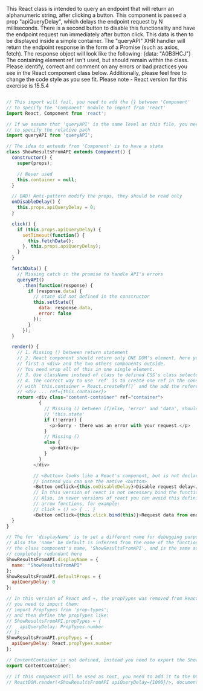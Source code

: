 This React class is intended to query an endpoint that will return an alphanumeric string, after clicking a button.
This component is passed a prop "apiQueryDelay", which delays the endpoint request by N milliseconds. There is a 
second button to disable this functionality and have the endpoint request run immediately after button click.
This data is then to be displayed inside a simple container.
The "queryAPI" XHR handler will return the endpoint response in the form of a Promise (such as axios, fetch).
The response object will look like the following: {data: "A0B3HCJ"}
The containing element ref isn't used, but should remain within the class.
Please identify, correct and comment on any errors or bad practices you see in the React component class below.
Additionally, please feel free to change the code style as you see fit.
Please note - React version for this exercise is 15.5.4

```js

// This import will fail, you need to add the {} between 'Component' 
// to specify the 'Component' module to import from 'react'
import React, Component from 'react';

// If we assume that 'queryAPI' is the same level as this file, you need to add './'
// to specify the relative path
import queryAPI from 'queryAPI';

// The idea to extends from 'Component' is to have a state
class ShowResultsFromAPI extends Component() {
  constructor() {
    super(props);

    // Never used
    this.container = null;
  }

  // BAD! Anti-pattern modify the props, they should be read only
  onDisableDelay() {
    this.props.apiQueryDelay = 0;
  }

  click() {
    if (this.props.apiQueryDelay) {
      setTimeout(function() {
        this.fetchData();
      }, this.props.apiQueryDelay);
    }
  }

  fetchData() {
    // Missing catch in the promise to handle API's errors
    queryAPI()
      .then(function(response) {
        if (response.data) {
          // state did not defined in the constructor
          this.setState({
            data: response.data,
            error: false
          });
        }
      });
  }

  render() {
    // 1. Missing () between return statement
    // 2. React component should return only ONE DOM's element, here you are returning
    // first a <div> and the two others components outside.
    // You need wrap all of this in one single element.
    // 3. Use className instead of class to defined CSS's class selectors
    // 4. The correct way to use 'ref' is to create one ref in the constructor 
    // with `this.container = React.createRef()` and the add the reference here
    // <div ... ref={this.container}>
    return <div class="content-container" ref="container">
            {
              // Missing () between if/else, 'error' and 'data', should be used by
              // 'this.state'
              if (!!error) {
                <p>Sorry - there was an error with your request.</p>
              }
              // Missing ()
              else {
                <p>data</p>
              }
            }
          </div>

          // <Button> looks like a React's component, but is not declared, 
          // instead you can use the native <button>
          <Button onClick={this.onDisableDelay}>Disable request delay</Button>
          // In this version of react is not necessary bind the function.
          // Also, in newer versions of react you can avoid this defining your methods as 
          // arrow functions, for example:
          // click = () => { .. }
          <Button onClick={this.click.bind(this)}>Request data from endpoint</Button>
  }
}

// The for 'displayName' is to set a different name for debugging purposes.
// Also the 'name' be default is inferred from the name of the function, in this case
// the class component's name, 'ShowResultsFromAPI', and is the same as the given name,
// completely redundant here
ShowResultsFromAPI.displayName = {
  name: "ShowResultsFromAPI"
};
ShowResultsFromAPI.defaultProps = {
  apiQueryDelay: 0
};

// In this version of React and +, the propTypes was removed from React,
// you need to import them:
// import PropTypes from 'prop-types';
// and then define the propTypes like:
// ShowResultsFromAPI.propTypes = {
//   apiQueryDelay: PropTypes.number
// };
ShowResultsFromAPI.propTypes = {
  apiQueryDelay: React.propTypes.number
};

// ContentContainer is not defined, instead you need to export the ShowResultsFromAPI
export ContentContainer;

// If this component will be used as root, you need to add it to the DOM, like:
// ReactDOM.render(<ShowResultsFromAPI apiQueryDelay={1000}/>, document.getElementById("root"));
```
